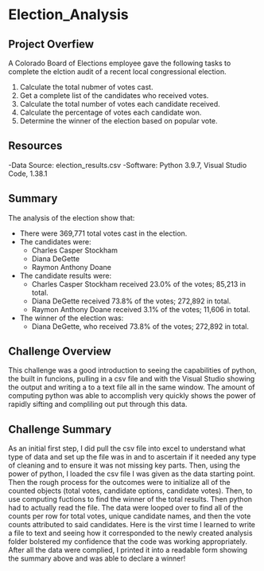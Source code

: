 # Election_Analysis
## Project Overfiew
A Colorado Board of Elections employee gave the following tasks to complete the elction audit of a recent local congressional election.

1. Calculate the total nubmer of votes cast.
2. Get a complete list of the candidates who received votes.
3. Calculate the total number of votes each candidate received.
4. Calculate the percentage of votes each candidate won.
5. Determine the winner of the election based on popular vote.

## Resources
-Data Source: election_results.csv
-Software: Python 3.9.7, Visual Studio Code, 1.38.1

## Summary
The analysis of the election show that:
- There were 369,771 total votes cast in the election.
- The candidates were:
    - Charles Casper Stockham
    - Diana DeGette
    - Raymon Anthony Doane
- The candidate results were:
    - Charles Casper Stockham received 23.0% of the votes; 85,213 in total.
    - Diana DeGette received 73.8% of the votes; 272,892 in total.
    - Raymon Anthony Doane received 3.1% of the votes; 11,606 in total.
- The winner of the election was:
    - Diana DeGette, who received 73.8% of the votes; 272,892 in total.

## Challenge Overview

This challenge was a good introduction to seeing the capabilities of python, the built in funcions, pulling in a csv file and with the Visual Studio showing the output and writing a to a text file all in the same window.  The amount of computing python was able to accomplish very quickly shows the power of rapidly sifting and compliling out put through this data.

## Challenge Summary
As an initial first step, I did pull the csv file into excel to understand what type of data and set up the file was in and to ascertain if it needed any type of cleaning and to ensure it was not missing key parts.  Then, using the power of python, I loaded the csv file I was given as the data starting point.  Then the rough process for the outcomes were to initialize all of the counted objects (total votes, candidate options, candidate votes). Then, to use computing fuctions to find the winner of the total results.  Then python had to actually read the file.  The data were looped over to find all of the counts per row for total votes, unique candidate names, and then the vote counts attributed to said candidates.  Here is the virst time I learned to write a file to text and seeing how it corresponded to the newly created analysis folder bolstered my confidence that the code was working appropriately.  After all the data were complied, I printed it into a readable form showing the summary above and was able to declare a winner!
